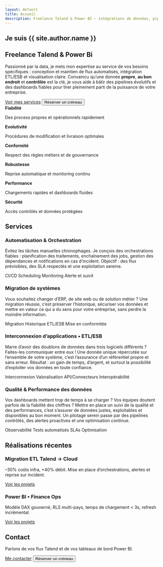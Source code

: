 ```yaml
---
layout: default
title: Accueil
description: Freelance Talend & Power BI – intégrations de données, pipelines ETL, modélisation DAX et dashboards performants. Disponibilité rapide, résultats mesurables.
---
```


<section class="hero section">
  <div>
    <h1>Je suis {{ site.author.name }}</h1>
    <h2>Freelance Talend & Power Bi</h2>
<p class="lead">
  Passionné par la data, je mets mon expertise au service de vos besoins spécifiques : 
  conception et maintien de flux automatisés, intégration ETL/ESB et visualisation claire. 
  Convaincu qu’une donnée <strong>propre</strong>, <strong>au bon endroit</strong> et <strong>contrôlée</strong> 
  est la clé, je vous aide à bâtir des pipelines évolutifs et des dashboards fiables pour tirer 
  pleinement parti de la puissance de votre entreprise.
</p>
    <div class="actions">
      <a class="btn cta" href="#services">Voir mes services</a>
      <button class="btn" data-calendly>Réserver un créneau</button>
    </div>
<div class="kpis">
  <div class="kpi">
    <strong>Fiabilité</strong>
    <p>Des process propres et opérationnels rapidement</p>
  </div>
  <div class="kpi">
    <strong>Evolutivité</strong>
    <p>Procédures de modification et livraison optimales</p>
  </div>
  <div class="kpi">
    <strong>Conformité</strong>
    <p>Respect des règles métiers et de gouvernance</p>
  </div>
  <div class="kpi">
    <strong>Robustesse</strong>
    <p>Reprise automatique et monitoring continu</p>
  </div>
  <div class="kpi">
    <strong>Performance</strong>
    <p>Chargements rapides et dashboards fluides</p>
  </div>
  <div class="kpi">
    <strong>Sécurité</strong>
    <p>Accès contrôlés et données protégées</p>
  </div>
</div>

  </div>
</section>

<section id="services" class="section">
  <h2>Services</h2>
    <div class="grid cols-4">

<div class="card">
  <h3>Automatisation & Orchestration</h3>
  <p>
    Évitez les tâches manuelles chronophages. Je conçois des orchestrations fiables : 
    planification des traitements, enchaînement des jobs, gestion des dépendances 
    et notifications en cas d’incident. Objectif : des flux prévisibles, des SLA 
    respectés et une exploitation sereine.
  </p>
  <p>
    <span class="badge">CI/CD</span>
    <span class="badge">Scheduling</span>
    <span class="badge">Monitoring</span>
    <span class="badge">Alerte et suivit</span>
  </p>
</div>

<div class="card">
  <h3>Migration de systèmes</h3>
  <p>
    Vous souhaitez changer d’ERP, de site web ou de solution métier ? 
    Une migration réussie, c’est préserver l’historique, sécuriser vos données 
    et mettre en valeur ce qui a du sens pour votre entreprise, sans perdre 
    la moindre information.
  </p>
  <p>
    <span class="badge">Migration</span> 
    <span class="badge">Historique</span> 
    <span class="badge">ETL/ESB</span> 
    <span class="badge">Mise en conformitée</span>
  </p>
</div>

<div class="card">
  <h3>Interconnexion d’applications • ETL/ESB</h3>
  <p>
    Marre d’avoir des doublons de données dans trois logiciels différents ? 
    Faites-les communiquer entre eux ! 
    Une donnée unique répercutée sur l’ensemble de votre système, 
    c’est l’assurance d’un référentiel propre et sans erreur. 
    Résultat : un gain de temps, d’argent, et surtout la possibilité 
    d’exploiter vos données en toute confiance.
  </p>
  <p>
    <span class="badge">Interconnexion</span> 
    <span class="badge">Valoralisation</span> 
    <span class="badge">API/Connecteurs</span> 
    <span class="badge">Interopérabilité</span>
  </p>
</div>

<div class="card">
  <h3>Qualité & Performance des données</h3>
  <p>
    Vos dashboards mettent trop de temps à se charger ? 
    Vos équipes doutent parfois de la fiabilité des chiffres ?  
    Mettre en place un suivi de la qualité et des performances, 
    c’est s’assurer de données justes, exploitables et disponibles 
    au bon moment.  
    Un pilotage serein passe par des pipelines contrôlés, 
    des alertes proactives et une optimisation continue.
  </p>
  <p>
    <span class="badge">Observabilité</span> 
    <span class="badge">Tests automatisés</span> 
    <span class="badge">SLAs</span> 
    <span class="badge">Optimisation</span>
  </p>
</div>
</section>

<section class="section">
  <h2>Réalisations récentes</h2>
  <div class="grid cols-2">
    <div class="card">
      <h3>Migration ETL Talend → Cloud</h3>
      <p class="lead">–30% coûts infra, +40% débit. Mise en place d’orchestrations, alertes et reprise sur incident.</p>
      <a class="btn" href="/portfolio.html">Voir les projets</a>
    </div>
    <div class="card">
      <h3>Power BI • Finance Ops</h3>
      <p class="lead">Modèle DAX gouverné, RLS multi-pays, temps de chargement < 3s, refresh incrémental.</p>
      <a class="btn" href="/portfolio.html">Voir les projets</a>
    </div>
  </div>
</section>

<section id="contact" class="section">
  <h2>Contact</h2>
  <p class="lead">Parlons de vos flux Talend et de vos tableaux de bord Power BI.</p>
  <div class="actions">
    <a class="btn cta" href="mailto:{{ site.author.email }}">Me contacter</a>
    <button class="btn" data-calendly>Réserver un créneau</button>
  </div>
</section>
